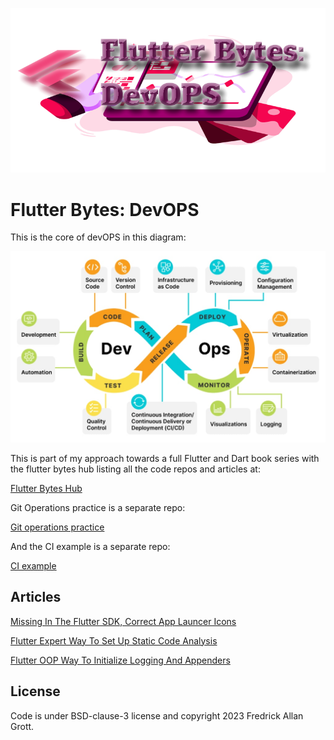 ![image header](./media/flutter-bytes-devops-image-header.png)


# Flutter Bytes: DevOPS

This is the core of devOPS in this diagram:

![dev ops](./media/devops_diagram.png)


This is part of my approach towards a full Flutter and Dart
book series with the flutter bytes hub listing all the
code repos and articles at:

[Flutter Bytes Hub](https://github.com/fredgrott/flutter_bytes_hub)

Git Operations practice is a separate repo:

[Git operations practice]()

And the CI example is a separate repo:

[CI example]()


## Articles

[Missing In The Flutter SDK, Correct App Launcer Icons](https://fredgrott.medium.com/missing-in-the-flutter-sdk-correct-app-launcher-icons-a030a4ee0978?sk=e15699d758fc331cda994b72074d86bc)

[Flutter Expert Way To Set Up Static Code Analysis](https://fredgrott.medium.com/flutter-expert-way-to-set-up-static-code-analysis-0c77346bee4c?sk=f7888eb91ae3006d4bb900bb175bcfd3)

[Flutter OOP Way To Initialize Logging And Appenders](https://fredgrott.medium.com/flutter-oop-way-to-initialize-logging-and-appenders-59a5c29be94d?sk=c4400d9ecb44e77626ff920ee41b6d1a)



## License

Code is under BSD-clause-3 license and copyright 2023 Fredrick Allan Grott.